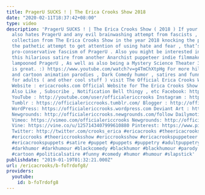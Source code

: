 ```yaml
---
title: PragerU SUCKS ! | The Erica Crooks Show 2018
date: "2020-02-11T18:37:42+08:00"
type: video
description: 'PragerU SUCKS ! | The Erica Crooks Show ( 2018 ) If your a leftist who
  also hates PragerU and any evil brainwashing attempt from fascists , Check out this
  collection from The Erica Crooks Show in the year 2018 knocking the piss out of
  the pathetic attempt to get attention of using hate and fear , that’s right , the
  pro-conservative fascism of PragerU . Also you might be interested in checking out
  this hilarious satire from another Anarchist puppeteer indie filmmaker who as also
  lampooned PragerU , As well as also being a Mystery Science Theater 3000 fan which
  is great. :) https://www.youtube.com/watch?v=g4TmChXtpHg For more hilarious puppet
  and cartoon animation parodies , Dark Comedy humor , satires and funny stupid videos
  for adults ( and other cool stuff ) visit The Official Erica Crooks Websites : Personal
  Website : ericacrooks.com Official Website for The Erica Crooks Show : officialericcrooks.com
  Also Like , Subscribe , Notification Bell thingy , etc Facebook: http://facebook.com/officialericcrooks
  YouTube : http://youtube.com/user/officialericcrooks Instagram : http://Instagram.com/officialericcrooks/
  Tumblr : https://officialericcrooks.tumblr.com/ Blogger : http://officialericcrooks.blogspot.com/
  WordPress: https://officialericcrooks.wordpress.com Deviant Art : https://www.deviantart.com/officialericcrooks
  Newgrounds: http://officialericcrooks.newgrounds.com/follow Dailymotion : http://www.dailymotion.com/user/officialericcrooks/1
  Vimeo: https://vimeo.com/officialericcrooks Newgrounds: http://officialericcrooks.newgrounds.com
  Vine: https://vine.co/u/1257143407999610880 Pinterest: https://www.pinterest.com/officialec1/
  Twitter: http://twitter.com/crooks_erica #ericacrooks #theericacrooksshow #ericacrooksshow
  #ericcrooks #theericcrooksshow #ericcrooksshow #ericacrookspuppeteer #ericacrookspuppet
  #ericacrookspuppets #satire #puppet #puppets #puppetry #adultpuppetry #darkcomedy
  #darkhumor #darkhumour #blackcomedy #blackhumor #blackhumour #parody #parodies #cartoons
  #cartoon #politicalsatire #funny #comedy #humor #humour #slapstick'
publishdate: "2019-01-19T01:32:21.000Z"
url: /ericacrooks/b-foTrdofg8/
providers:
  youtube:
    id: b-foTrdofg8
---
```

